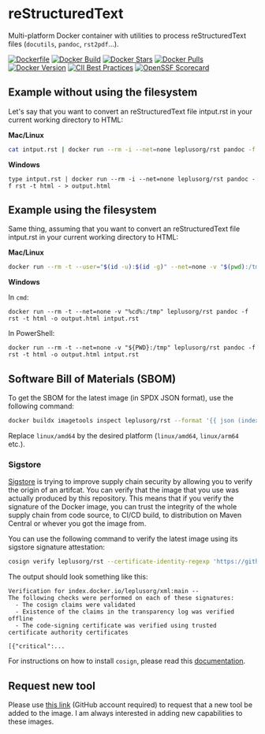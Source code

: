 # reStructuredText

Multi-platform Docker container with utilities to process reStructuredText files (`docutils`, `pandoc`, `rst2pdf`...).

[![Dockerfile](https://img.shields.io/badge/GitHub-Dockerfile-blue)](rst/Dockerfile)
[![Docker Build](https://github.com/leplusorg/docker-rst/workflows/Docker/badge.svg)](https://github.com/leplusorg/docker-rst/actions?query=workflow:"Docker")
[![Docker Stars](https://img.shields.io/docker/stars/leplusorg/rst)](https://hub.docker.com/r/leplusorg/rst)
[![Docker Pulls](https://img.shields.io/docker/pulls/leplusorg/rst)](https://hub.docker.com/r/leplusorg/rst)
[![Docker Version](https://img.shields.io/docker/v/leplusorg/rst?sort=semver)](https://hub.docker.com/r/leplusorg/rst)
[![CII Best Practices](https://bestpractices.coreinfrastructure.org/projects/10081/badge)](https://bestpractices.coreinfrastructure.org/projects/11221)
[![OpenSSF Scorecard](https://api.securityscorecards.dev/projects/github.com/leplusorg/docker-rst/badge)](https://securityscorecards.dev/viewer/?uri=github.com/leplusorg/docker-rst)

## Example without using the filesystem

Let's say that you want to convert an reStructuredText file intput.rst in your current working directory to HTML:

**Mac/Linux**

```bash
cat intput.rst | docker run --rm -i --net=none leplusorg/rst pandoc -f rst -t html - > output.html
```

**Windows**

```batch
type intput.rst | docker run --rm -i --net=none leplusorg/rst pandoc -f rst -t html - > output.html
```

## Example using the filesystem

Same thing, assuming that you want to convert an reStructuredText file intput.rst in your current working directory to HTML:

**Mac/Linux**

```bash
docker run --rm -t --user="$(id -u):$(id -g)" --net=none -v "$(pwd):/tmp" leplusorg/rst pandoc -f rst -t html -o output.html intput.rst
```

**Windows**

In `cmd`:

```batch
docker run --rm -t --net=none -v "%cd%:/tmp" leplusorg/rst pandoc -f rst -t html -o output.html intput.rst
```

In PowerShell:

```pwsh
docker run --rm -t --net=none -v "${PWD}:/tmp" leplusorg/rst pandoc -f rst -t html -o output.html intput.rst
```

## Software Bill of Materials (SBOM)

To get the SBOM for the latest image (in SPDX JSON format), use the
following command:

```bash
docker buildx imagetools inspect leplusorg/rst --format '{{ json (index .SBOM "linux/amd64").SPDX }}'
```

Replace `linux/amd64` by the desired platform (`linux/amd64`, `linux/arm64` etc.).

### Sigstore

[Sigstore](https://docs.sigstore.dev) is trying to improve supply
chain security by allowing you to verify the origin of an
artifcat. You can verify that the image that you use was actually
produced by this repository. This means that if you verify the
signature of the Docker image, you can trust the integrity of the
whole supply chain from code source, to CI/CD build, to distribution
on Maven Central or whever you got the image from.

You can use the following command to verify the latest image using its
sigstore signature attestation:

```bash
cosign verify leplusorg/rst --certificate-identity-regexp 'https://github\.com/leplusorg/docker-rst/\.github/workflows/.+' --certificate-oidc-issuer 'https://token.actions.githubusercontent.com'
```

The output should look something like this:

```text
Verification for index.docker.io/leplusorg/xml:main --
The following checks were performed on each of these signatures:
  - The cosign claims were validated
  - Existence of the claims in the transparency log was verified offline
  - The code-signing certificate was verified using trusted certificate authority certificates

[{"critical":...
```

For instructions on how to install `cosign`, please read this [documentation](https://docs.sigstore.dev/cosign/system_config/installation/).

## Request new tool

Please use [this link](https://github.com/leplusorg/docker-rst/issues/new?assignees=thomasleplus&labels=enhancement&template=feature_request.md&title=%5BFEAT%5D) (GitHub account required) to request that a new tool be added to the image. I am always interested in adding new capabilities to these images.
